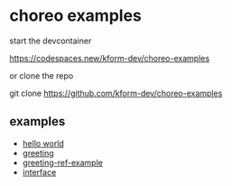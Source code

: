 # choreo examples

start the devcontainer

https://codespaces.new/kform-dev/choreo-examples

or clone the repo

git clone https://github.com/kform-dev/choreo-examples

## examples

- [hello world](./hello-world/README.md)
- [greeting](./greeting/README.md)
- [greeting-ref-example](./greeting-ref-example/README.md)
- [interface](./interface/README.md)
